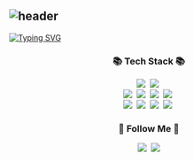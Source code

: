 ![header](https://capsule-render.vercel.app/api?type=rounded&color=F3F781&height=100&section=header&text=Jung%20Eunmi&fontSize=90&api?text=capsule_render&api?text=capsule_render&animation=blink)
---
[![Typing SVG](https://readme-typing-svg.demolab.com/?lines=♡+안+녕+하+세+요+정+은+미+입+니+다+♡;&color=ACFA58)](https://git.io/typing-svg) 

<h3 align="center">📚 Tech Stack 📚</h3>
<p align="center">
  <img src="https://img.shields.io/badge/Java-007396?style=flat-square&logo=Java&logoColor=white"/></a>&nbsp 
  <img src="https://img.shields.io/badge/Javascript-ffb13b?style=flat-square&logo=javascript&logoColor=white"/></a>&nbsp 
  <br>
  <img src="https://img.shields.io/badge/Spring-6DB33F?style=flat-square&logo=Spring&logoColor=white"/></a>&nbsp
  <img src="https://img.shields.io/badge/SpringBoot-6DB33F?style=flat-square&logo=SpringBoot&logoColor=white"/></a>&nbsp 
  <img src="https://img.shields.io/badge/Node.js-339933?style=flat-square&logo=Node.js&logoColor=white"/></a>&nbsp
  <img src="https://img.shields.io/badge/Express-000000?style=flat-square&logo=Express&logoColor=white"/></a>&nbsp
  <br>
  <img src="https://img.shields.io/badge/Mysql-E6B91E?style=flat-square&logo=MySql&logoColor=white"/></a>&nbsp 
  <img src="https://img.shields.io/badge/AWS-232F3E?style=flat-square&logo=AmazonAWS&logoColor=white"/></a>&nbsp 
  <img src="https://img.shields.io/badge/Docker-2496ED?style=flat-square&logo=Docker&logoColor=white"/></a>&nbsp 
  <img src="https://img.shields.io/badge/Jenkins-D24939?style=flat-square&logo=Jenkins&logoColor=white"/></a>&nbsp 
</p>

<h3 align="center">🌈 Follow Me 🌈</h3>
<p align="center">
  <a href="https://www.instagram.com/dmsal2486/"><img src="https://img.shields.io/badge/Instagram-E4405F?style=flat-square&logo=Instagram&logoColor=white&link=https://www.instagram.com/dmsal2486/"/></a>&nbsp
  <a href="mailto:dmssl2486@gmail.com"><img src="https://img.shields.io/badge/Gmail-d14836?style=flat-square&logo=Gmail&logoColor=white&link=dmssl2486@gmail.com"/></a>

</p>
